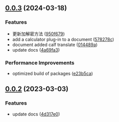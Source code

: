 

## [0.0.3](https://github.com/bilibili-ayang/bob-plugin-free-iciba-translate/compare/v0.0.2...v0.0.3) (2024-03-18)


### Features

* 更新加解密方法 ([950f679](https://github.com/bilibili-ayang/bob-plugin-free-iciba-translate/commit/950f679099b21b1a88d466b4da395597af7f1093))
* add a calculator plug-in to a document ([578278c](https://github.com/bilibili-ayang/bob-plugin-free-iciba-translate/commit/578278c4e729883a9152db739ce09a1391517f9b))
* document added calf translate ([014489a](https://github.com/bilibili-ayang/bob-plugin-free-iciba-translate/commit/014489a9c43c8acb59a2db18a5816e205f488939))
* update docs ([4a69fa3](https://github.com/bilibili-ayang/bob-plugin-free-iciba-translate/commit/4a69fa3d0a6debac80cbc5106717fd763631fcad))


### Performance Improvements

* optimized build of packages ([e23b5ca](https://github.com/bilibili-ayang/bob-plugin-free-iciba-translate/commit/e23b5ca8b203a7bbeb7dad6ef5be0d7db1d526ab))

## [0.0.2](https://github.com/bilibili-ayang/bob-plugin-free-iciba-translate/compare/v0.0.1...v0.0.2) (2023-03-03)


### Features

* update docs ([4d317e0](https://github.com/bilibili-ayang/bob-plugin-free-iciba-translate/commit/4d317e092e537e49af7fd368b13447df45830c80))